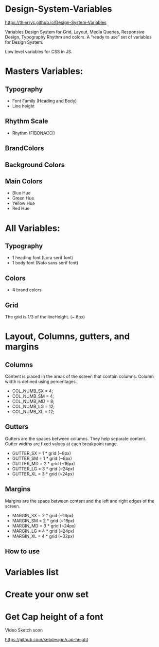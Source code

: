# Design-System-Variables

https://thierryc.github.io/Design-System-Variables

Variables Design System for Grid, Layout, Media Queries, Responsive Design, Typography Rhythm and colors.
A “ready to use” set of variables for Design System.

Low level variables for CSS in JS.

# Masters Variables:



## Typography 

* Font Family (Heading and Body)
* Line height

## Rhythm Scale

* Rhythm (FIBONACCI)

## BrandColors

## Background Colors

## Main Colors

* Blue Hue
* Green Hue
* Yellow Hue
* Red Hue

# All Variables:

## Typography

* 1 heading font (Lora serif font)
* 1 body font (Nato sans serif font)

## Colors 

* 4 brand colors

## Grid

The grid is 1/3 of the lineHeight. (~ 8px)

# Layout, Columns, gutters, and margins

## Columns

Content is placed in the areas of the screen that contain columns. 
Column width is defined using percentages.

* COL_NUMB_SX = 4;
* COL_NUMB_SM = 4;
* COL_NUMB_MD = 8;
* COL_NUMB_LG = 12;
* COL_NUMB_XL = 12;

## Gutters

Gutters are the spaces between columns. They help separate content. 
Gutter widths are fixed values at each breakpoint range.

* GUTTER_SX = 1 * grid (~8px)
* GUTTER_SM = 1 * grid (~8px)
* GUTTER_MD = 2 * grid (~16px)
* GUTTER_LG = 3 * grid (~24px)
* GUTTER_XL = 3 * grid (~24px)

## Margins

Margins are the space between content and the left and right edges of the screen.

* MARGIN_SX = 2 * grid (~16px)
* MARGIN_SM = 2 * grid (~16px)
* MARGIN_MD = 3 * grid (~24px)
* MARGIN_LG = 4 * grid (~24px)
* MARGIN_XL = 4 * grid (~32px)

## How to use


# Variables list


# Create your onw set


# Get Cap height of a font

Video Sketch soon

https://github.com/sebdesign/cap-height




